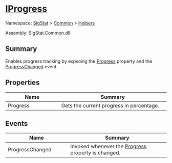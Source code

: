 # [IProgress](./IProgress.md)

Namespace: [SigStat]() > [Common](./../README.md) > [Helpers](./README.md)

Assembly: SigStat.Common.dll

## Summary
Enables progress tracking by expsoing the [Progress](https://github.com/sigstat/sigstat/blob/develop/docs/md/SigStat/Common/Helpers/IProgress.md) property and the [ProgressChanged](https://github.com/sigstat/sigstat/blob/develop/docs/md/SigStat/Common/Helpers/IProgress.md) event.

## Properties

| Name<div><a href="#"><img width=225></a></div> | Summary<div><a href="#"><img width=525></a></div> | 
| --- | --- | 
| Progress | Gets the current progress in percentage. | 


## Events

| Name<div><a href="#"><img width=225></a></div> | Summary<div><a href="#"><img width=525></a></div> | 
| --- | --- | 
| ProgressChanged | Invoked whenever the [Progress](https://github.com/sigstat/sigstat/blob/develop/docs/md/SigStat/Common/Helpers/IProgress.md) property is changed. | 


